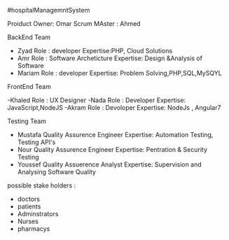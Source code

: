 #hospitalManagemntSystem

Proiduct Owner: Omar
Scrum MAster  : Ahmed

BackEnd Team
- Zyad	Role  : developer  Expertise:PHP, Cloud Solutions
- Amr   Role  : Software Archeticture Expertise: Design &Analysis of Software
- Mariam Role : developer  Expertise: Problem Solving,PHP,SQL,MySQYL

FrontEnd Team 

-Khaled  Role : UX Designer 
-Nada    Role : Developer  Expertise: JavaScript,NodeJS
-Akram   Role : Devoloper  Expertise: NodeJs , Angular7

Testing Team

- Mustafa Quality Assurence Engineer  Expertise: Automation Testing, Testing API's
- Nour    Quality Assurence Engineer  Expertise: Pentration & Security Testing 
- Youssef  Quality Assuerence Analyst Expertise: Supervision and Analysing Software Quality


possible stake holders :
- doctors 
- patients 
- Adminstrators 
- Nurses
- pharmacys
 


